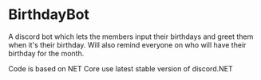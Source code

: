 # BirthdayBot
A discord bot which lets the members input their birthdays and greet them when it's their birthday.
Will also remind everyone on who will have their birthday for the month.

Code is based on NET Core
use latest stable version of discord.NET
